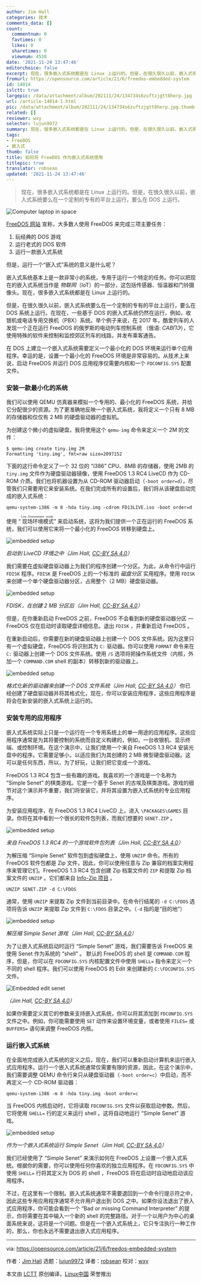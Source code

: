 ```yaml
---
author: Jim Hall
categories: 技术
comments_data: []
count:
  commentnum: 0
  favtimes: 0
  likes: 0
  sharetimes: 0
  viewnum: 4538
date: '2021-11-24 13:47:46'
editorchoice: false
excerpt: 现在，很多嵌入式系统都是在 Linux 上运行的。但是，在很久很久以前，嵌入式系统要么在一个定制的专有的平台上运行，要么在 DOS 上运行。
fromurl: https://opensource.com/article/21/6/freedos-embedded-system
id: 14014
islctt: true
largepic: /data/attachment/album/202111/24/134734s6zuftzjgtt8herp.jpg
url: /article-14014-1.html
pic: /data/attachment/album/202111/24/134734s6zuftzjgtt8herp.jpg.thumb.jpg
related: []
reviewer: wxy
selector: lujun9972
summary: 现在，很多嵌入式系统都是在 Linux 上运行的。但是，在很久很久以前，嵌入式系统要么在一个定制的专有的平台上运行，要么在 DOS 上运行。
tags:
- FreeDOS
- 嵌入式
thumb: false
title: 如何将 FreeDOS 作为嵌入式系统使用
titlepic: true
translator: robsean
updated: '2021-11-24 13:47:46'
---
```



> 
> 现在，很多嵌入式系统都是在 Linux 上运行的。但是，在很久很久以前，嵌入式系统要么在一个定制的专有的平台上运行，要么在 DOS 上运行。
> 
> 
> 


![](/data/attachment/album/202111/24/134734s6zuftzjgtt8herp.jpg "Computer laptop in space")


[FreeDOS 网站](https://www.freedos.org/) 宣称，大多数人使用 FreeDOS 来完成三项主要任务：


1. 玩经典的 DOS 游戏
2. 运行老式的 DOS 软件
3. 运行一款嵌入式系统


但是，运行一个“嵌入式”系统的意义是什么呢？


嵌入式系统基本上是一款非常小的系统，专用于运行一个特定的任务。你可以把现在的嵌入式系统当作是 *物联网*（IoT）的一部分，这包括传感器、恒温器和门铃摄像头。现在，很多嵌入式系统都是在 Linux 上运行的。


但是，在很久很久以前，嵌入式系统要么在一个定制的专有的平台上运行，要么在 DOS 系统上运行。在现在，一些基于 DOS 的嵌入式系统仍然在运行，例如，收银机或电话专用交换机（PBX）系统。举个例子来说，在 2017 年，酷爱列车的人发现一个正在运行 FreeDOS 的俄罗斯的电动列车控制系统 （俄语: *САВПЭ*），它使用特殊的软件来控制和监控郊区列车的线路，并发布乘客通告。


在 DOS 上建立一个嵌入式系统需要定义一个最小化的 DOS 环境来运行单个应用程序。幸运的是，设置一个最小化的 FreeDOS 环境是非常容易的。从技术上来说，启动 FreeDOS 并运行 DOS 应用程序仅需要内核和一个 `FDCONFIG.SYS` 配置文件。


### 安装一款最小化的系统


我们可以使用 QEMU 仿真器来模拟一个专用的、最小化的 FreeDOS 系统，并给它分配很少的资源。为了更准确地反映一个嵌入式系统，我将定义一个只有 8 MB 的存储器和仅仅有 2 MB 的硬盘驱动器的虚拟机。


为创建这个微小的虚拟硬盘，我将使用这个 `qemu-img` 命令来定义一个 2M 的文件：



```
$ qemu-img create tiny.img 2M
Formatting 'tiny.img', fmt=raw size=2097152

```

下面的这行命令定义了一个 32 位的 “i386” CPU、8MB 的存储器，使用 2MB 的 `tiny.img` 文件作为硬盘驱动器镜像，使用 FreeDOS 1.3 RC4 LiveCD 作为 CD-ROM 介质。我们也将机器设置为从 CD-ROM 驱动器启动（`-boot order=d`），尽管我们只需要用它来安装系统。在我们完成所有的设置后，我们将从该硬盘启动完成的嵌入式系统：



```
qemu-system-i386 -m 8 -hda tiny.img -cdrom FD13LIVE.iso -boot order=d

```

使用 “<ruby> 现场环境模式 <rt>  Live Environment mode </rt></ruby>” 来启动系统，这将为我们提供一个正在运行的 FreeDOS 系统，我们可以使用它来将一个最小化的 FreeDOS 转移到硬盘上。


![embedded setup](/data/attachment/album/202111/24/134748ddur1k49tzrj1ruk.png "Boot into the LiveCD environment")


*启动到 LiveCD 环境之中（Jim Hall, [CC-BY SA 4.0](https://creativecommons.org/licenses/by-sa/4.0/)）*


我们需要在虚拟硬盘驱动器上为我们的程序创建一个分区。为此，从命令行中运行 `FDISK` 程序。`FDISK` 是 FreeDOS 上的一个标准的 *磁盘分区* 实用程序。使用 `FDISK` 来创建一个单个硬盘驱动器分区，占用整个（2 MB）硬盘驱动器。


![embedded setup](/data/attachment/album/202111/24/134748oihhkbbyszibsb8e.png "FDISK, after creating the 2 megabyte partition")


*FDISK，在创建 2 MB 分区后（Jim Hall, [CC-BY SA 4.0](https://creativecommons.org/licenses/by-sa/4.0/)）*


但是，在你重新启动 FreeDOS 之前，FreeDOS 不会看到新的硬盘驱动器分区 — FreeDOS 仅在启动时读取硬盘详细信息。退出 `FDISK` ，并重新启动 FreeDOS 。


在重新启动后，你需要在新的硬盘驱动器上创建一个 DOS 文件系统。因为这里只有一个虚拟硬盘，FreeDOS 将识别其为 `C:` 驱动器。你可以使用 `FORMAT` 命令来在 `C:` 驱动器上创建一个 DOS 文件系统。使用 `/S` 选项将把操作系统文件（内核，外加一个 `COMMAND.COM` shell 的副本）转移到新的驱动器上。


![embedded setup](/data/attachment/album/202111/24/134748ebaai9w9vinpn09e.png "Format the new drive to create a DOS filesystem")


*格式化新的驱动器来创建一个 DOS 文件系统（Jim Hall, [CC-BY SA 4.0](https://creativecommons.org/licenses/by-sa/4.0/)）* 你已经创建了硬盘驱动器并将其格式化，现在，你可以安装应用程序，这些应用程序是将会在新安装的嵌入式系统上运行的。


### 安装专用的应用程序


嵌入式系统实际上只是一个运行在一个专用系统上的单一用途的应用程序。这些应用程序通常是为其将要控制的系统而自定义构建的，例如，一台收银机、显示终端、或控制环境。在这个演示中，让我们使用一个来自 FreeDOS 1.3 RC4 安装光盘中的程序。它需要足够小，以适应我们为其创建的 2 MB 微型硬盘驱动器。这可以是任何东西，所以，为了好玩，让我们把它变成一个游戏。


FreeDOS 1.3 RC4 包含一些有趣的游戏。我喜欢的一个游戏是一个名称为 “Simple Senet” 的棋类游戏。它是一个基于 Senet 的古埃及棋类游戏。游戏的细节对这个演示并不重要，我们将安装它，并将其设置为嵌入式系统的专业应用程序。


为安装应用程序，在 FreeDOS 1.3 RC4 LiveCD 上，进入 `\PACKAGES\GAMES` 目录。你将在其中看到一个很长的软件包列表，而我们想要的 `SENET.ZIP` 。


![embedded setup](/data/attachment/album/202111/24/134748s4caqvbowzvn4ggq.png "A list of game packages from FreeDOS 1.3 RC4")


*来自 FreeDOS 1.3 RC4 的一个游戏软件包列表（Jim Hall, [CC-BY SA 4.0](https://creativecommons.org/licenses/by-sa/4.0/)）*


为解压缩 “Simple Senet” 软件包到虚拟硬盘上，使用 `UNZIP` 命令。所有的 FreeDOS 软件包都是 Zip 文件，因此，你可以使用任意与 Zip 兼容的档案实用程序来管理它们。FreeeDOS 1.3 RC4 包含创建 Zip 档案文件的 `ZIP` 和提取 Zip 档案文件的 `UNZIP` 。它们都来自 [Info-Zip 项目](http://infozip.sourceforge.net/) 。



```
UNZIP SENET.ZIP -d C:\FDOS

```

通常，使用 `UNZIP` 来提取 Zip 文件到当前目录中。在命令行结尾的 `-d C:\FDOS` 选项将告诉 `UNZIP` 来提取 Zip 文件到 `C:\FDOS` 目录之中。（`-d` 指的是“目的地”）


![embedded setup](/data/attachment/album/202111/24/134749h89nfgt9y9qqyntt.png "Unzipping the Simple Senet game")


*解压缩 Simple Senet 游戏（Jim Hall, [CC-BY SA 4.0](https://creativecommons.org/licenses/by-sa/4.0/)）*


为了让嵌入式系统启动时运行 “Simple Senet” 游戏，我们需要告诉 FreeDOS 来使用 Senet 作为系统的 “shell” 。 默认的 FreeDOS 的 shell 是 `COMMAND.COM` 程序，但是，你可以在 `FDCONFIG.SYS` 内核配置文件中使用 `SHELL=` 指令来定义一个不同的 shell 程序。我们可以使用 FreeDOS 的 Edit 来创建新的 `C:\FDCONFIG.SYS` 文件。


![Embedded edit senet](/data/attachment/album/202111/24/134749af8lji8lfcz3jp7n.png "Embedded edit senet")


*（Jim Hall, [CC-BY SA 4.0](https://creativecommons.org/licenses/by-sa/4.0/)）*


如果你需要定义其它的参数来支持嵌入式系统，你可以将其添加到 `FDCONFIG.SYS` 文件之中。例如，你可能需要使用 `SET` 动作来设置环境变量，或者使用 `FILES=` 或 `BUFFERS=` 语句来调整 FreeDOS 内核。


### 运行嵌入式系统


在全面地完成嵌入式系统的定义之后，现在，我们可以重新启动计算机来运行嵌入式应用程序。运行一个嵌入式系统通常仅需要有限的资源，因此，在这个演示中，我们需要调整 QEMU 命令行来只从硬盘驱动器（`-boot order=c`）中启动，而不再定义一个 CD-ROM 驱动器：



```
qemu-system-i386 -m 8 -hda tiny.img -boot order=c

```

当 FreeDOS 内核启动时，它将读取 `FDCONFIG.SYS` 文件以获取启动参数。然后，它将使用 `SHELL=` 行的定义来运行 shell 。这将自动地运行 “Simple Senet” 游戏。


![embedded setup](/data/attachment/album/202111/24/134749ys2znchnc333s307.png "Running Simple Senet as an embedded system")


*作为一个嵌入式系统运行 Simple Senet（Jim Hall, [CC-BY SA 4.0](https://creativecommons.org/licenses/by-sa/4.0/)）*


我们已经使用了 “Simple Senet” 来演示如何在 FreeDOS 上设置一个嵌入式系统。根据你的需要，你可以使用任何你喜欢的独立应用程序。在 `FDCONFIG.SYS` 中使用 `SHELL=` 行将其定义为 DOS 的 shell ，FreeDOS 将在启动时自动地启动该应用程序。


不过，在这里有一个限制。嵌入式系统通常不需要退回到一个命令行提示符之中，因此这些专用应用程序通常不允许用户退出到 DOS 之中。如果你设法退出了嵌入式应用程序，你可能会看到一个 “Bad or missing Command Interpreter” 的提示，你将需要在其中输入一个新的 shell 的完整路径。对于一个以用户为中心的桌面系统来说，这将是一个问题。但是在一个嵌入式系统上，它只专注执行一种工作的，那么，你也永远不需要退出嵌入式应用程序。




---


via: <https://opensource.com/article/21/6/freedos-embedded-system>


作者：[Jim Hall](https://opensource.com/users/jim-hall) 选题：[lujun9972](https://github.com/lujun9972) 译者：[robsean](https://github.com/robsean) 校对：[wxy](https://github.com/wxy)


本文由 [LCTT](https://github.com/LCTT/TranslateProject) 原创编译，[Linux中国](https://linux.cn/) 荣誉推出